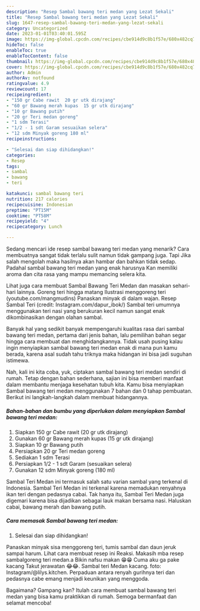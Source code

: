```yaml
---
description: "Resep Sambal bawang teri medan yang Lezat Sekali"
title: "Resep Sambal bawang teri medan yang Lezat Sekali"
slug: 1647-resep-sambal-bawang-teri-medan-yang-lezat-sekali
category: Uncategorized
date: 2023-01-01T03:40:01.595Z
image: https://img-global.cpcdn.com/recipes/cbe914d9c8b1f57e/680x482cq70/sambal-bawang-teri-medan-foto-resep-utama.jpg
hideToc: false
enableToc: true
enableTocContent: false
thumbnail: https://img-global.cpcdn.com/recipes/cbe914d9c8b1f57e/680x482cq70/sambal-bawang-teri-medan-foto-resep-utama.jpg
cover: https://img-global.cpcdn.com/recipes/cbe914d9c8b1f57e/680x482cq70/sambal-bawang-teri-medan-foto-resep-utama.jpg
author: Admin
authorAv: notfound
ratingvalue: 4.9
reviewcount: 17
recipeingredient:
- "150 gr Cabe rawit  20 gr utk dirajang"
- "60 gr Bawang merah kupas  15 gr utk dirajang"
- "10 gr Bawang putih"
- "20 gr Teri medan goreng"
- "1 sdm Terasi"
- "1/2 - 1 sdt Garam sesuaikan selera"
- "12 sdm Minyak goreng 180 ml"
recipeinstructions:

- "Selesai dan siap dihidangkan!"
categories:
- Resep
tags:
- sambal
- bawang
- teri

katakunci: sambal bawang teri 
nutrition: 217 calories
recipecuisine: Indonesian
preptime: "PT15M"
cooktime: "PT58M"
recipeyield: "4"
recipecategory: Lunch

---
```



Sedang mencari ide resep sambal bawang teri medan yang menarik? Cara membuatnya sangat tidak terlalu sulit namun tidak gampang juga. Tapi Jika salah mengolah maka hasilnya akan hambar dan bahkan tidak sedap. Padahal sambal bawang teri medan yang enak harusnya Kan memiliki aroma dan cita rasa yang mampu memancing selera kita.


Lihat juga cara membuat Sambal Bawang Teri Medan dan masakan sehari-hari lainnya. Goreng teri hingga matang Ilustrasi menggoreng teri (youtube.com/mangmudins) Panaskan minyak di dalam wajan. Resep Sambal Teri (credit: Instagram.com/dapur_ibok/) Sambal teri umumnya menggunakan teri nasi yang berukuran kecil namun sangat enak dikombinasikan dengan olahan sambal.

Banyak hal yang sedikit banyak mempengaruhi kualitas rasa dari sambal bawang teri medan, pertama dari jenis bahan, lalu pemilihan bahan segar hingga cara membuat dan menghidangkannya. Tidak usah pusing kalau ingin menyiapkan sambal bawang teri medan enak di mana pun kamu berada, karena asal sudah tahu triknya maka hidangan ini bisa jadi suguhan istimewa.


Nah, kali ini kita coba, yuk, ciptakan sambal bawang teri medan sendiri di rumah. Tetap dengan bahan sederhana, sajian ini bisa memberi manfaat dalam membantu menjaga kesehatan tubuh kita. Kamu bisa menyiapkan Sambal bawang teri medan menggunakan 7 bahan dan 0 tahap pembuatan. Berikut ini langkah-langkah dalam membuat hidangannya.

<!--inarticleads1-->

##### Bahan-bahan dan bumbu yang diperlukan dalam menyiapkan Sambal bawang teri medan:

1. Siapkan 150 gr Cabe rawit  (20 gr utk dirajang)
1. Gunakan 60 gr Bawang merah kupas  (15 gr utk dirajang)
1. Siapkan 10 gr Bawang putih
1. Persiapkan 20 gr Teri medan goreng
1. Sediakan 1 sdm Terasi
1. Persiapkan 1/2 - 1 sdt Garam (sesuaikan selera)
1. Gunakan 12 sdm Minyak goreng (180 ml)


Sambal Teri Medan ini termasuk salah satu varian sambal yang terkenal di Indonesia. Sambal Teri Medan ini terkenal karena memadukan renyahnya ikan teri dengan pedasnya cabai. Tak hanya itu, Sambal Teri Medan juga digemari karena bisa dijadikan sebagai lauk makan bersama nasi. Haluskan cabai, bawang merah dan bawang putih. 

<!--inarticleads2-->

##### Cara memasak Sambal bawang teri medan:


1. Selesai dan siap dihidangkan!

Panaskan minyak sisa menggoreng teri, tumis sambal dan daun jeruk sampai harum. Lihat cara membuat resep ini Reaksi. Makasih mba resep sambalgoreng teri medan.a Bikin nafsu makan 😁😁 Cuma aku ga pake kacang Takut jerawatan 😂😂. Sambal teri Medan kacang. foto: Instagram/@lilys.kitchen. Perpaduan antara renyah gurihnya teri dan pedasnya cabe emang menjadi keunikan yang menggoda. 

Bagaimana? Gampang kan? Itulah cara membuat sambal bawang teri medan yang bisa kamu praktikkan di rumah. Semoga bermanfaat dan selamat mencoba!
